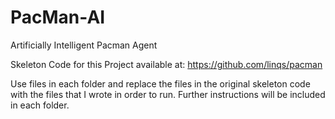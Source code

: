 # PacMan-AI
Artificially Intelligent Pacman Agent

Skeleton Code for this Project available at: https://github.com/linqs/pacman

Use files in each folder and replace the files in the original skeleton code with the files that I wrote in order to run.
Further instructions will be included in each folder.
